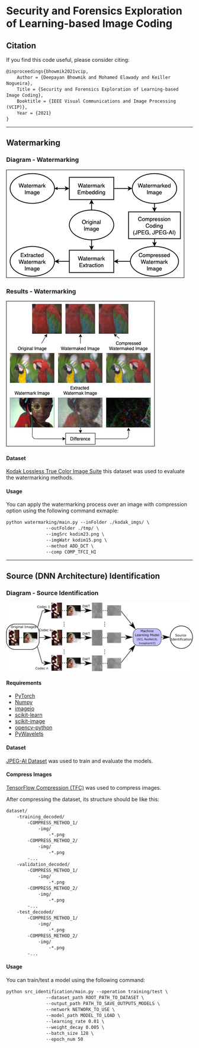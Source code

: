 # Security and Forensics Exploration of Learning-based Image Coding

## Citation

If you find this code useful, please consider citing:

    @inproceedings{bhowmik2021vcip,
        Author = {Deepayan Bhowmik and Mohamed Elawady and Keiller Nogueira},
        Title = {Security and Forensics Exploration of Learning-based Image Coding},
        Booktitle = {IEEE Visual Communications and Image Processing (VCIP)},
        Year = {2021}
    }
---
## Watermarking
### Diagram - Watermarking
![Diagram - Watermarking](diagram_wtr.png)
### Results - Watermarking
![Results - Watermarking](results_wtr.png)

#### Dataset

[Kodak Lossless True Color Image Suite](http://r0k.us/graphics/kodak/index.html) this dataset was used to evaluate the watermarking methods.

#### Usage

You can apply the watermarking process over an image with compression option using the following command exmaple:

```
python watermarking/main.py --inFolder ./kodak_imgs/ \
               --outFolder ./tmp/ \
               --imgSrc kodim23.png \
               --imgWatr kodim15.png \
               --method ADD_DCT \
               --comp COMP_TFCI_HI
```

---

## Source (DNN Architecture) Identification
### Diagram - Source Identification
![Diagram - Source Identification](diagram_src_idt.png)

#### Requirements

- [PyTorch](https://pytorch.org/)
- [Numpy](https://numpy.org/)
- [imageio](https://imageio.readthedocs.io/en/stable/)
- [scikit-learn](https://scikit-learn.org/stable/)
- [scikit-image](https://scikit-image.org/)
- [opencv-python](https://pypi.org/project/opencv-python/)
- [PyWavelets](https://pywavelets.readthedocs.io/en/latest/)

#### Dataset

[JPEG-AI Dataset](https://jpegai.github.io/3-datasets/) was used to train and evaluate the models.

#### Compress Images

[TensorFlow Compression (TFC)](https://github.com/tensorflow/compression) was used to compress images.

After compressing the dataset, its structure should be like this:

    dataset/
        -training_decoded/
            -COMPRESS_METHOD_1/
                -img/
                    -*.png
            -COMPRESS_METHOD_2/
                -img/
                    -*.png
            -...
        -validation_decoded/
            -COMPRESS_METHOD_1/
                -img/
                    -*.png
            -COMPRESS_METHOD_2/
                -img/
                    -*.png
            -...
        -test_decoded/
            -COMPRESS_METHOD_1/
                -img/
                    -*.png
            -COMPRESS_METHOD_2/
                -img/
                    -*.png
            -...

#### Usage

You can train/test a model using the following command:

```
python src_identification/main.py --operation training/test \
               --dataset_path ROOT_PATH_TO_DATASET \
               --output_path PATH_TO_SAVE_OUTPUTS_MODELS \
               --network NETWORK_TO_USE \
               --model_path MODEL_TO_LOAD \
               --learning_rate 0.01 \
               --weight_decay 0.005 \
               --batch_size 128 \
               --epoch_num 50
```



